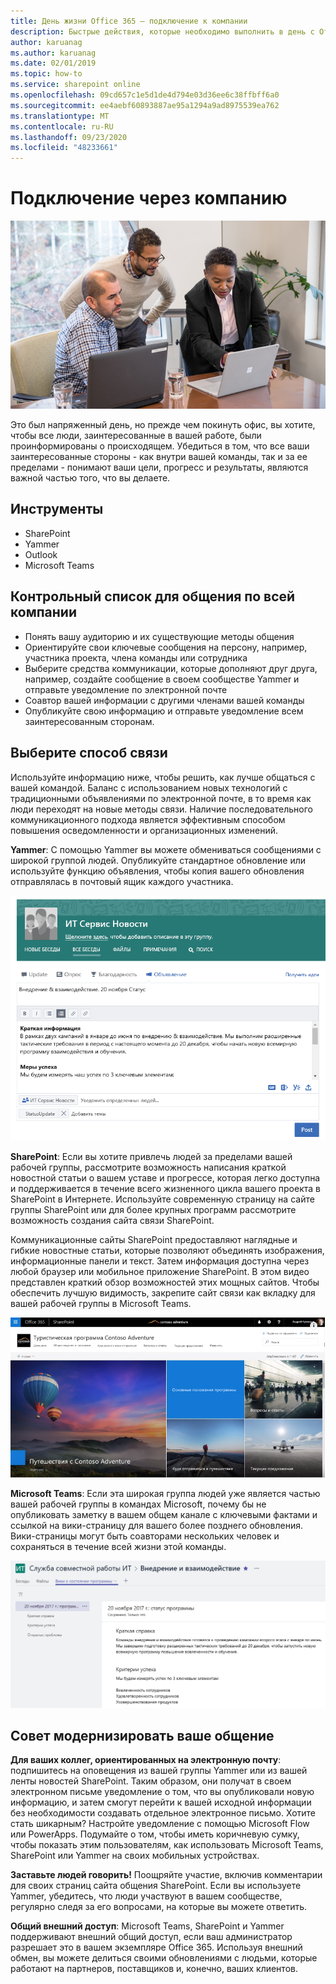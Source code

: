 ```yaml
---
title: День жизни Office 365 — подключение к компании
description: Быстрые действия, которые необходимо выполнить в день с Office 365
author: karuanag
ms.author: karuanag
ms.date: 02/01/2019
ms.topic: how-to
ms.service: sharepoint online
ms.openlocfilehash: 09cd657c1e5d1de4d794e03d36ee6c38ffbff6a0
ms.sourcegitcommit: ee4aebf60893887ae95a1294a9ad8975539ea762
ms.translationtype: MT
ms.contentlocale: ru-RU
ms.lasthandoff: 09/23/2020
ms.locfileid: "48233661"
---
```

# <a name="connecting-across-the-company"></a>Подключение через компанию

![Подключение к Visual](media/ditl_crosscompany.png)

Это был напряженный день, но прежде чем покинуть офис, вы хотите, чтобы все люди, заинтересованные в вашей работе, были проинформированы о происходящем. Убедиться в том, что все ваши заинтересованные стороны - как внутри вашей команды, так и за ее пределами - понимают ваши цели, прогресс и результаты, являются важной частью того, что вы делаете.  

## <a name="tools"></a>Инструменты
- SharePoint
- Yammer
- Outlook
- Microsoft Teams 

## <a name="checklist-for-communicating-across-the-company"></a>Контрольный список для общения по всей компании
- Понять вашу аудиторию и их существующие методы общения
- Ориентируйте свои ключевые сообщения на персону, например, участника проекта, члена команды или сотрудника
- Выберите средства коммуникации, которые дополняют друг друга, например, создайте сообщение в своем сообществе Yammer и отправьте уведомление по электронной почте 
- Соавтор вашей информации с другими членами вашей команды
- Опубликуйте свою информацию и отправьте уведомление всем заинтересованным сторонам. 
 
## <a name="select-your-communication-method"></a>Выберите способ связи
Используйте информацию ниже, чтобы решить, как лучше общаться с вашей командой. Баланс с использованием новых технологий с традиционными объявлениями по электронной почте, в то время как люди переходят на новые методы связи. Наличие последовательного коммуникационного подхода является эффективным способом повышения осведомленности и организационных изменений. 

**Yammer**: С помощью Yammer вы можете обмениваться сообщениями с широкой группой людей. Опубликуйте стандартное обновление или используйте функцию объявления, чтобы копия вашего обновления отправлялась в почтовый ящик каждого участника. 

![Пост в социальных сетях](media/ditl_IT-Service-News.png)

**SharePoint**: Если вы хотите привлечь людей за пределами вашей рабочей группы, рассмотрите возможность написания краткой новостной статьи о вашем уставе и прогрессе, которая легко доступна и поддерживается в течение всего жизненного цикла вашего проекта в SharePoint в Интернете. Используйте современную страницу на сайте группы SharePoint или для более крупных программ рассмотрите возможность создания сайта связи SharePoint. 

Коммуникационные сайты SharePoint предоставляют наглядные и гибкие новостные статьи, которые позволяют объединять изображения, информационные панели и текст. Затем информация доступна через любой браузер или мобильное приложение SharePoint. В этом видео представлен краткий обзор возможностей этих мощных сайтов. Чтобы обеспечить лучшую видимость, закрепите сайт связи как вкладку для вашей рабочей группы в Microsoft Teams.

![Пример общения сайта в SharePoint онлайн](media/ditl_Comm-Site.png)

**Microsoft Teams**: Если эта широкая группа людей уже является частью вашей рабочей группы в командах Microsoft, почему бы не опубликовать заметку в вашем общем канале с ключевыми фактами и ссылкой на вики-страницу для вашего более позднего обновления.  Вики-страницы могут быть соавторами нескольких человек и сохраняться в течение всей жизни этой команды. 

![снимок экрана с вики-страницей в Microsoft Teams](media/ditl_Teams-Wiki.png)

## <a name="tip-to-modernize-your-communication"></a>Совет модернизировать ваше общение

**Для ваших коллег, ориентированных на электронную почту**: подпишитесь на оповещения из вашей группы Yammer или из вашей ленты новостей SharePoint.  Таким образом, они получат в своем электронном письме уведомление о том, что вы опубликовали новую информацию, и затем смогут перейти к вашей исходной информации без необходимости создавать отдельное электронное письмо.  Хотите стать шикарным?  Настройте уведомление с помощью Microsoft Flow или PowerApps. Подумайте о том, чтобы иметь коричневую сумку, чтобы показать этим пользователям, как использовать Microsoft Teams, SharePoint или Yammer на своих мобильных устройствах. 

**Заставьте людей говорить!** Поощряйте участие, включив комментарии для своих страниц сайта общения SharePoint.  Если вы используете Yammer, убедитесь, что люди участвуют в вашем сообществе, регулярно следя за его вопросами, на которые вы можете ответить. 

**Общий внешний доступ**: Microsoft Teams, SharePoint и Yammer поддерживают внешний общий доступ, если ваш администратор разрешает это в вашем экземпляре Office 365.  Используя внешний обмен, вы можете делиться своими обновлениями с людьми, которые работают на партнеров, поставщиков и, конечно, ваших клиентов.